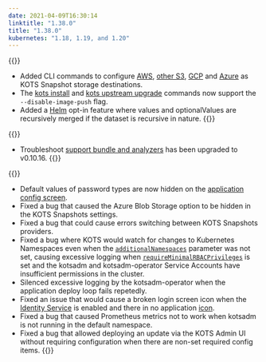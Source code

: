 ```yaml
---
date: 2021-04-09T16:30:14
linktitle: "1.38.0"
title: "1.38.0"
kubernetes: "1.18, 1.19, and 1.20"
---
```

{{<features>}}
* Added CLI commands to configure [AWS](/kots-cli/velero/configure-aws-s3/), [other S3](/kots-cli/velero/configure-other-s3/), [GCP](/kots-cli/velero/configure-gcp/) and [Azure](/kots-cli/velero/configure-azure/) as KOTS Snapshot storage destinations.
* The [kots install](/kots-cli/install/) and [kots upstream upgrade](/kots-cli/upstream/) commands now support the `--disable-image-push` flag.
* Added a [Helm](/vendor/helm/optional-value-keys/) opt-in feature where values and optionalValues are recursively merged if the dataset is recursive in nature. 
{{</features>}}

{{<changes>}}
* Troubleshoot [support bundle and analyzers](/kotsadm/troubleshooting/support-bundle/) has been upgraded to v0.10.16.
{{</changes>}}

{{<fixes>}}
* Default values of password types are now hidden on the [application config screen](/kotsadm/installing/online-install/#config-screen). 
* Fixed a bug that caused the Azure Blob Storage option to be hidden in the KOTS Snapshots settings.
* Fixed a bug that could cause errors switching between KOTS Snapshots providers.
* Fixed a bug where KOTS would watch for changes to Kubernetes Namespaces even when the [`additionalNamespaces`](https://kots.io/reference/v1beta1/application/#additionalnamespaces) parameter was not set, causing excessive logging when [`requireMinimalRBACPrivileges`](https://kots.io/reference/v1beta1/application/#requireminimalrbacprivileges) is set and the kotsadm and kotsadm-operator Service Accounts have insufficient permissions in the cluster.
* Silenced excessive logging by the kotsadm-operator when the application deploy loop fails repetedly.
* Fixed an issue that would cause a broken login screen icon when the [Identity Service](https://kots.io/vendor/identity-service/configuring-identity-service/) is enabled and there in no application [icon](https://kots.io/reference/v1beta1/application/#icon).
* Fixed a bug that caused Prometheus metrics not to work when kotsadm is not running in the default namespace.
* Fixed a bug that allowed deploying an update via the KOTS Admin UI without requiring configuration when there are non-set required config items.
{{</fixes>}}
